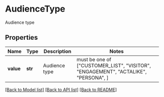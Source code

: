 # AudienceType

Audience type

## Properties
Name | Type | Description | Notes
------------ | ------------- | ------------- | -------------
**value** | **str** | Audience type |  must be one of ["CUSTOMER_LIST", "VISITOR", "ENGAGEMENT", "ACTALIKE", "PERSONA", ]

[[Back to Model list]](../README.md#documentation-for-models) [[Back to API list]](../README.md#documentation-for-api-endpoints) [[Back to README]](../README.md)


